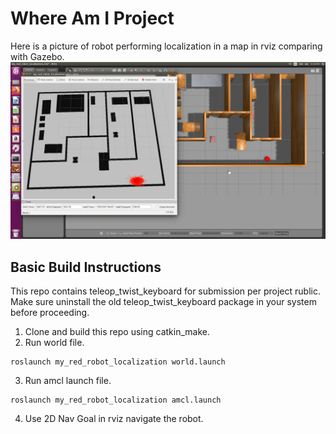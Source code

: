 # Where Am I Project

Here is a picture of robot performing localization in a map in rviz comparing with Gazebo.
<img src="my_red_robot_localization.png"/>

## Basic Build Instructions
This repo contains teleop_twist_keyboard for submission per project rublic. Make sure uninstall the old teleop_twist_keyboard package in your system before proceeding.
1. Clone and build this repo using catkin_make.
2. Run world file.
```
roslaunch my_red_robot_localization world.launch
```
3. Run amcl launch file.
```
roslaunch my_red_robot_localization amcl.launch
```
4. Use 2D Nav Goal in rviz navigate the robot.